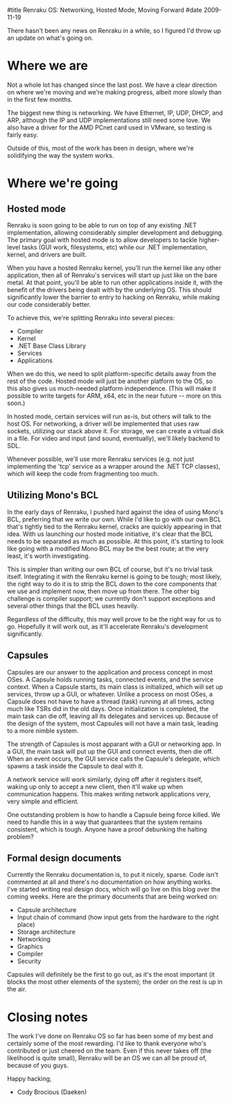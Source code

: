 #title Renraku OS: Networking, Hosted Mode, Moving Forward
#date 2009-11-19

There hasn't been any news on Renraku in a while, so I figured I'd throw up an update on what's going on.

# Where we are

Not a whole lot has changed since the last post. We have a clear direction on where we're moving and we're making progress, albeit more slowly than in the first few months.

The biggest new thing is networking. We have Ethernet, IP, UDP, DHCP, and ARP, although the IP and UDP implementations still need some love. We also have a driver for the AMD PCnet card used in VMware, so testing is fairly easy.

Outside of this, most of the work has been in design, where we're solidifying the way the system works.

# Where we're going

## Hosted mode

Renraku is soon going to be able to run on top of any existing .NET implementation, allowing considerably simpler development and debugging. The primary goal with hosted mode is to allow developers to tackle higher-level tasks (GUI work, filesystems, etc) while our .NET implementation, kernel, and drivers are built.

When you have a hosted Renraku kernel, you'll run the kernel like any other application, then all of Renraku's services will start up just like on the bare metal. At that point, you'll be able to run other applications inside it, with the benefit of the drivers being dealt with by the underlying OS. This should significantly lower the barrier to entry to hacking on Renraku, while making our code considerably better.

To achieve this, we're splitting Renraku into several pieces:

*   Compiler
*   Kernel
*   .NET Base Class Library
*   Services
*   Applications

When we do this, we need to split platform-specific details away from the rest of the code. Hosted mode will just be another platform to the OS, so this also gives us much-needed platform independence. (This will make it possible to write targets for ARM, x64, etc in the near future -- more on this soon.)

In hosted mode, certain services will run as-is, but others will talk to the host OS. For networking, a driver will be implemented that uses raw sockets, utilizing our stack above it. For storage, we can create a virtual disk in a file. For video and input (and sound, eventually), we'll likely backend to SDL.

Whenever possible, we'll use more Renraku services (e.g. not just implementing the 'tcp' service as a wrapper around the .NET TCP classes), which will keep the code from fragmenting too much.

## Utilizing Mono's BCL

In the early days of Renraku, I pushed hard against the idea of using Mono's BCL, preferring that we write our own. While I'd like to go with our own BCL that's tightly tied to the Renraku kernel, cracks are quickly appearing in that idea. With us launching our hosted mode initiative, it's clear that the BCL needs to be separated as much as possible. At this point, it's starting to look like going with a modified Mono BCL may be the best route; at the very least, it's worth investigating.

This is simpler than writing our own BCL of course, but it's no trivial task itself. Integrating it with the Renraku kernel is going to be tough; most likely, the right way to do it is to strip the BCL down to the core components that we use and implement now, then move up from there. The other big challenge is compiler support; we currently don't support exceptions and several other things that the BCL uses heavily.

Regardless of the difficulty, this may well prove to be the right way for us to go. Hopefully it will work out, as it'll accelerate Renraku's development significantly.

## Capsules

Capsules are our answer to the application and process concept in most OSes. A Capsule holds running tasks, connected events, and the service context. When a Capsule starts, its main class is initialized, which will set up services, throw up a GUI, or whatever. Unlike a process on most OSes, a Capsule does not have to have a thread (task) running at all times, acting much like TSRs did in the old days. Once initialization is completed, the main task can die off, leaving all its delegates and services up. Because of the design of the system, most Capsules will not have a main task, leading to a more nimble system.

The strength of Capsules is most apparant with a GUI or networking app. In a GUI, the main task will put up the GUI and connect events, then die off. When an event occurs, the GUI service calls the Capsule's delegate, which spawns a task inside the Capsule to deal with it.

A network service will work similarly, dying off after it registers itself, waking up only to accept a new client, then it'll wake up when communication happens. This makes writing network applications very, very simple and efficient.

One outstanding problem is how to handle a Capsule being force killed. We need to handle this in a way that guarantees that the system remains consistent, which is tough. Anyone have a proof debunking the halting problem?

## Formal design documents

Currently the Renraku documentation is, to put it nicely, sparse. Code isn't commented at all and there's no documentation on how anything works. I've started writing real design docs, which will go live on this blog over the coming weeks. Here are the primary documents that are being worked on:

*   Capsule architecture
*   Input chain of command (how input gets from the hardware to the right place)
*   Storage architecture
*   Networking
*   Graphics
*   Compiler
*   Security

Capsules will definitely be the first to go out, as it's the most important (it blocks the most other elements of the system); the order on the rest is up in the air.

# Closing notes

The work I've done on Renraku OS so far has been some of my best and certainly some of the most rewarding. I'd like to thank everyone who's contributed or just cheered on the team. Even if this never takes off (the likelihood is quite small), Renraku will be an OS we can all be proud of, because of you guys.

Happy hacking,   
- Cody Brocious (Daeken)
